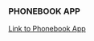 ### PHONEBOOK APP

[Link to Phonebook App](https://fathomless-taiga-44525.herokuapp.com/api/persons)